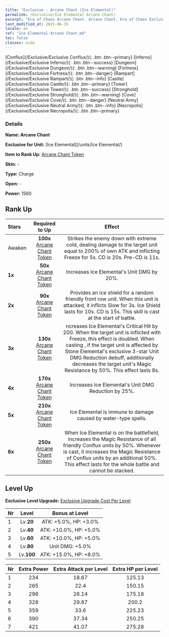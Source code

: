 ```yaml
---
title: "Exclusive - Arcane Chant (Ice Elemental)"
permalink: /Exclusive/Ice Elemental Arcane Chant/
excerpt: "Era of Chaos Arcane Chant. Arcane Chant. Era of Chaos Exclusive Arcane Chant. Ice Elemental Exclusive."
last_modified_at: 2021-06-15
locale: en
ref: "Ice Elemental Arcane Chant.md"
toc: false
classes: wide
---
```

 [Conflux](/Exclusive/Exclusive Conflux/){: .btn .btn--primary} [Inferno](/Exclusive/Exclusive Inferno/){: .btn .btn--success} [Dungeon](/Exclusive/Exclusive Dungeon/){: .btn .btn--warning} [Fortress](/Exclusive/Exclusive Fortress/){: .btn .btn--danger} [Rampart](/Exclusive/Exclusive Rampart/){: .btn .btn--info} [Castle](/Exclusive/Exclusive Castle/){: .btn .btn--primary} [Tower](/Exclusive/Exclusive Tower/){: .btn .btn--success} [Stronghold](/Exclusive/Exclusive Stronghold/){: .btn .btn--warning} [Cove](/Exclusive/Exclusive Cove/){: .btn .btn--danger} [Neutral Army](/Exclusive/Exclusive Neutral Army/){: .btn .btn--info} [Necropolis](/Exclusive/Exclusive Necropolis/){: .btn .btn--primary} 

### Details
 **Name: Arcane Chant** 

 **Exclusive for Unit:** [Ice Elemental](/units/Ice Elemental/) 

 **Item to Rank Up:** [Arcane Chant Token](/Items/con_915/)

 **Skin:** -

 **Type:** Charge

 **Open:** -

 **Power:** 1560

## Rank Up

  |     Stars    |  Required to Up | Effect |
  |:-------------|:---------------:|:---------------:|
  |  Awaken  | **100x** [Arcane Chant Token](/Items/con_915/) | <Frozen Fracture> Strikes the enemy down with extreme cold, dealing damage to the target unit equal to 200% of own ATK and inflicting Freeze for 5s. CD is 20s. Pre-CD is 11s. |
  | **1x** <i class="fas fa-star"/> | **50x** [Arcane Chant Token](/Items/con_915/) | Increases Ice Elemental's Unit DMG by 20%. |
  | **2x** <i class="fas fa-star"/> | **90x** [Arcane Chant Token](/Items/con_915/) | <Ice Shield> Provides an ice shield for a random friendly front row unit. When this unit is attacked, it inflicts Slow for 3s. Ice Shield lasts for 10s. CD is 15s. This skill is cast at the start of battle. |
  | **3x** <i class="fas fa-star"/> | **130x** [Arcane Chant Token](/Items/con_915/) | ncreases Ice Elemental's Critical Hit by 200. When the target unit is inflicted with Freeze, this effect is doubled. When casting <Frozen Fracture>, if the target unit is affected by Stone Elemental's exclusive 3-star Unit DMG Reduction debuff, additionally decreases the target unit's Magic Resistance by 50%. This effect lasts 8s. |
  | **4x** <i class="fas fa-star"/> | **170x** [Arcane Chant Token](/Items/con_915/) | Increases Ice Elemental's Unit DMG Reduction by 25%. |
  | **5x** <i class="fas fa-star"/> | **210x** [Arcane Chant Token](/Items/con_915/) | Ice Elemental is immune to damage caused by water-type spells. |
  | **6x** <i class="fas fa-star"/> | **250x** [Arcane Chant Token](/Items/con_915/) | <Elemental Resonance> When Ice Elemental is on the battlefield, increases the Magic Resistance of all friendly Conflux units by 50%. Whenever <Frozen Fracture> is cast, it increases the Magic Resistance of Conflux units by an additional 50%. This effect lasts for the whole battle and cannot be stacked. |


## Level Up
 **Exclusive Level Upgrade:** [Exclusive Upgrade Cost Per Level](/Exclusive/ExclusiveUpgradeCostPerLevel/)

  |  Nr  |   Level  | Bonus at Level |
  |:-----|:--------:|:--------------:|
  | 1 | Lv.**20** | ATK: +5.0%, HP: +3.0% |
  | 2 | Lv.**40** | ATK: +10.0%, HP: +5.0% |
  | 3 | Lv.**60** | ATK: +10.0%, HP: +5.0% |
  | 4 | Lv.**80** | Unit DMG: +5.0% |
  | 5 | Lv.**100** | ATK: +15.0%, HP: +8.0% |


  |  Nr  |  Extra Power | Extra Attack per Level | Extra HP per Level |
  |:-----|:--------:|:--------:|:--------:|
  | 1 | 234 | 18.67 | 125.13 |
  | 2 | 265 | 22.4 | 150.15 |
  | 3 | 296 | 26.14 | 175.18 |
  | 4 | 328 | 29.87 | 200.2 |
  | 5 | 359 | 33.6 | 225.23 |
  | 6 | 390 | 37.34 | 250.25 |
  | 7 | 421 | 41.07 | 275.28 |



